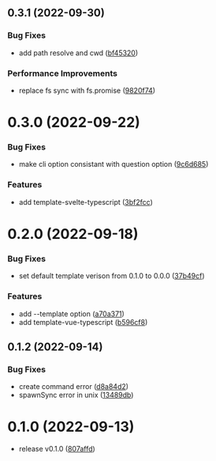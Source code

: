 ## 0.3.1 (2022-09-30)


### Bug Fixes

* add path resolve and cwd ([bf45320](https://github.com/lvqq/cap/commit/bf45320f3a4effe46c53fea0608f487c8ce32241))


### Performance Improvements

* replace fs sync with fs.promise ([9820f74](https://github.com/lvqq/cap/commit/9820f74b96274f96e1f1a3230e722557bd31d15b))



# 0.3.0 (2022-09-22)


### Bug Fixes

* make cli option consistant with question option ([9c6d685](https://github.com/lvqq/cap/commit/9c6d685216bac645c1730e86bd8a58296e69837a))


### Features

* add template-svelte-typescript ([3bf2fcc](https://github.com/lvqq/cap/commit/3bf2fccfd9e6e923d26dfad002fbd136cfe82769))



# 0.2.0 (2022-09-18)


### Bug Fixes

* set default template verison from 0.1.0 to 0.0.0 ([37b49cf](https://github.com/lvqq/cap/commit/37b49cf7727b1367d85d19f36d006b449f9da146))


### Features

* add --template option ([a70a371](https://github.com/lvqq/cap/commit/a70a371fb2eb2b100fd638600d344fe35086053c))
* add template-vue-typescript ([b596cf8](https://github.com/lvqq/cap/commit/b596cf806f1742640d5f61ffd8bf7bdb09cb37e5))



## 0.1.2 (2022-09-14)


### Bug Fixes

* create command error ([d8a84d2](https://github.com/lvqq/cap/commit/d8a84d22d271331ead94f1f4694e2666f0b63e11))
* spawnSync error in unix ([13489db](https://github.com/lvqq/cap/commit/13489db7acdaf42b3d1c663c840e602aea3358e9))



# 0.1.0 (2022-09-13)



* release v0.1.0 ([807affd](https://github.com/lvqq/cap/commit/807affdd3de001877c90194013a4956101d664da))

